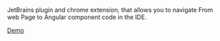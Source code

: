 JetBrains plugin and chrome extension, that allows you to navigate From web Page to Angular component code in the IDE.

[Demo](https://www.youtube.com/watch?v=HgdkF66UMsc&list=PLIe1MBuMIbgjZCM4fYj7r1-JMq2y6b4mf&index=1&ab_channel=MedY%C3%A9ssineBenKhalifa)
